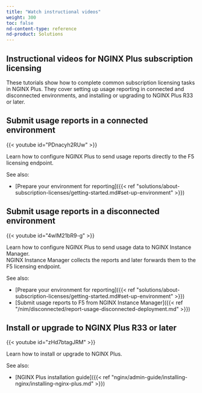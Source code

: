 ```yaml
---
title: "Watch instructional videos"
weight: 300
toc: false
nd-content-type: reference
nd-product: Solutions
---
```


## Instructional videos for NGINX Plus subscription licensing

These tutorials show how to complete common subscription licensing tasks in NGINX Plus. They cover setting up usage reporting in connected and disconnected environments, and installing or upgrading to NGINX Plus R33 or later.

## Submit usage reports in a connected environment

{{< youtube id="PDnacyh2RUw" >}} 

Learn how to configure NGINX Plus to send usage reports directly to the F5 licensing endpoint.  

See also:

- [Prepare your environment for reporting]({{< ref "solutions/about-subscription-licenses/getting-started.md#set-up-environment" >}})

## Submit usage reports in a disconnected environment

{{< youtube id="4wIM21bR9-g" >}}

Learn how to configure NGINX Plus to send usage data to NGINX Instance Manager.  
NGINX Instance Manager collects the reports and later forwards them to the F5 licensing endpoint.  

See also:

- [Prepare your environment for reporting]({{< ref "solutions/about-subscription-licenses/getting-started.md#set-up-environment" >}})  
- [Submit usage reports to F5 from NGINX Instance Manager]({{< ref "/nim/disconnected/report-usage-disconnected-deployment.md" >}})

## Install or upgrade to NGINX Plus R33 or later

{{< youtube id="zHd7btagJRM" >}}  

Learn how to install or upgrade to NGINX Plus.  

See also:

- [NGINX Plus installation guide]({{< ref "nginx/admin-guide/installing-nginx/installing-nginx-plus.md" >}})
